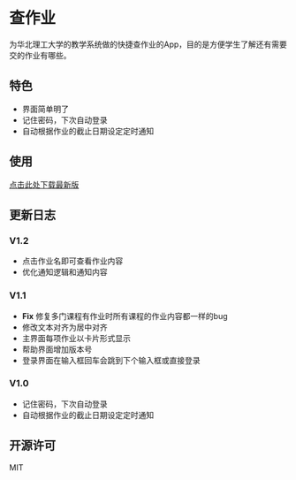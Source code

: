 # 查作业

为华北理工大学的教学系统做的快捷查作业的App，目的是方便学生了解还有需要交的作业有哪些。

## 特色

- 界面简单明了
- 记住密码，下次自动登录
- 自动根据作业的截止日期设定定时通知

## 使用

[点击此处下载最新版](https://github.com/recallfuture/elearning/releases/latest)

## 更新日志

### V1.2
- 点击作业名即可查看作业内容
- 优化通知逻辑和通知内容

### V1.1
- **Fix** 修复多门课程有作业时所有课程的作业内容都一样的bug
- 修改文本对齐为居中对齐
- 主界面每项作业以卡片形式显示
- 帮助界面增加版本号
- 登录界面在输入框回车会跳到下个输入框或直接登录

### V1.0
- 记住密码，下次自动登录
- 自动根据作业的截止日期设定定时通知

## 开源许可

MIT